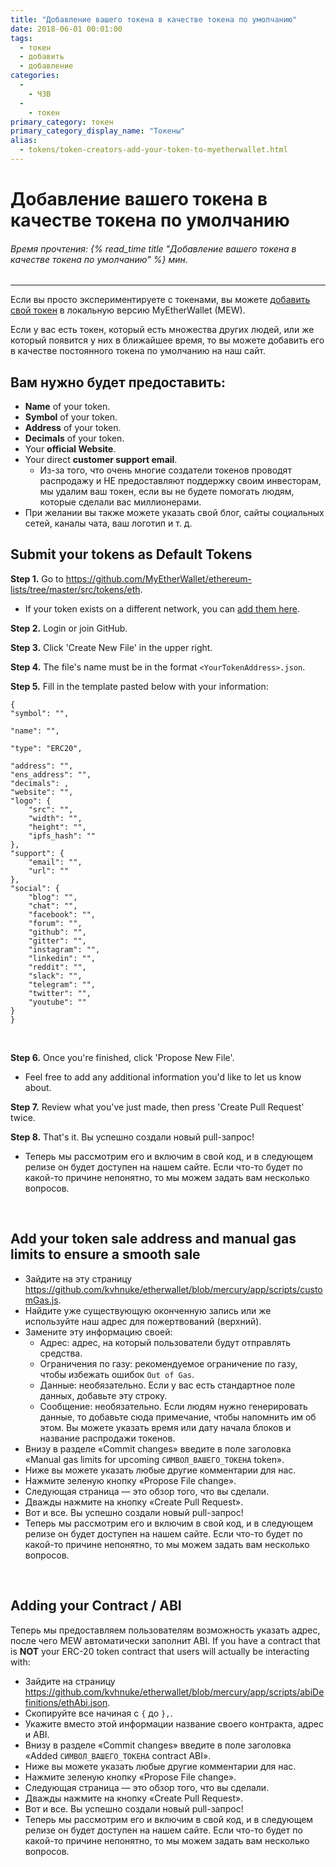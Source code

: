 ```yaml
---
title: "Добавление вашего токена в качестве токена по умолчанию"
date: 2018-06-01 00:01:00
tags:
  - токен
  - добавить
  - добавление
categories:
  - 
    - ЧЗВ
  - 
    - токен
primary_category: токен
primary_category_display_name: "Токены"
alias:
  - tokens/token-creators-add-your-token-to-myetherwallet.html
---
```


# __Добавление вашего токена в качестве токена по умолчанию__
###### Время прочтения: {% read_time title "Добавление вашего токена в качестве токена по умолчанию" %} мин.
***

Если вы просто экспериментируете с токенами, вы можете [добавить свой токен](/@@@@@@/tokens/how-to-add-custom-token/) в локальную версию MyEtherWallet (MEW).

Если у вас есть токен, который есть множества других людей, или же который появится у них в ближайшее время, то вы можете добавить его в качестве постоянного токена по умолчанию на наш сайт.



## __Вам нужно будет предоставить:__

* **Name** of your token.
* **Symbol** of your token.
* **Address** of your token.
* **Decimals** of your token.
* Your **official Website**.
* Your direct **customer support email**.
    * Из-за того, что очень многие создатели токенов проводят распродажу и НЕ предоставляют поддержку своим инвесторам, мы удалим ваш токен, если вы не будете помогать людям, которые сделали вас миллионерами.
* При желании вы также можете указать свой блог, сайты социальных сетей, каналы чата, ваш логотип и т. д.



## __Submit your tokens as Default Tokens__



**Step 1.** Go to https://github.com/MyEtherWallet/ethereum-lists/tree/master/src/tokens/eth.

 * If your token exists on a different network, you can [add them here](https://github.com/MyEtherWallet/ethereum-lists/tree/master/src/tokens).



**Step 2.** Login or join GitHub.



**Step 3.** Click 'Create New File' in the upper right.



**Step 4.** The file's name must be in the format `<YourTokenAddress>.json`.



**Step 5.** Fill in the template pasted below with your information:

    {
    "symbol": "",
    
    "name": "",
    
    "type": "ERC20",
    
    "address": "",
    "ens_address": "",
    "decimals": ,
    "website": "",
    "logo": {
        "src": "",
        "width": "",
        "height": "",
        "ipfs_hash": ""
    },
    "support": {
        "email": "",
        "url": ""
    },
    "social": {
        "blog": "",
        "chat": "",
        "facebook": "",
        "forum": "",
        "github": "",
        "gitter": "",
        "instagram": "",
        "linkedin": "",
        "reddit": "",
        "slack": "",
        "telegram": "",
        "twitter": "",
        "youtube": ""
    }
    }

<br>



**Step 6.** Once you're finished, click 'Propose New File'.



* Feel free to add any additional information you'd like to let us know about.



**Step 7.** Review what you've just made, then press 'Create Pull Request' twice.



**Step 8.** That's it. Вы успешно создали новый pull-запрос!

* Теперь мы рассмотрим его и включим в свой код, и в следующем релизе он будет доступен на нашем сайте. Если что-то будет по какой-то причине непонятно, то мы можем задать вам несколько вопросов.

<br>

## __Add your token sale address and manual gas limits to ensure a smooth sale__
* Зайдите на эту страницу https://github.com/kvhnuke/etherwallet/blob/mercury/app/scripts/customGas.js.
* Найдите уже существующую оконченную запись или же используйте наш адрес для пожертвований (верхний).
* Замените эту информацию своей:
    * Адрес: адрес, на который пользователи будут отправлять средства.
    * Ограничения по газу: рекомендуемое ограничение по газу, чтобы избежать ошибок `Out of Gas`.
    * Данные: необязательно. Если у вас есть стандартное поле данных, добавьте эту строку.
    * Сообщение: необязательно. Если людям нужно генерировать данные, то добавьте сюда примечание, чтобы напомнить им об этом. Вы можете указать время или дату начала блоков и название распродажи токенов.
* Внизу в разделе «Commit changes» введите в поле заголовка «Manual gas limits for upcoming `СИМВОЛ_ВАШЕГО_ТОКЕНА` token».
* Ниже вы можете указать любые другие комментарии для нас.
* Нажмите зеленую кнопку «Propose File change».
* Следующая страница — это обзор того, что вы сделали.
* Дважды нажмите на кнопку «Create Pull Request».
* Вот и все. Вы успешно создали новый pull-запрос!
* Теперь мы рассмотрим его и включим в свой код, и в следующем релизе он будет доступен на нашем сайте. Если что-то будет по какой-то причине непонятно, то мы можем задать вам несколько вопросов.

<br>

## __Adding your Contract / ABI__
Теперь мы предоставляем пользователям возможность указать адрес, после чего MEW автоматически заполнит ABI. If you have a contract that is **NOT** your ERC-20 token contract that users will actually be interacting with:

* Зайдите на страницу https://github.com/kvhnuke/etherwallet/blob/mercury/app/scripts/abiDefinitions/ethAbi.json.
* Скопируйте все начиная с `{` до `},`.
* Укажите вместо этой информации название своего контракта, адрес и ABI.
* Внизу в разделе «Commit changes» введите в поле заголовка «Added `СИМВОЛ_ВАШЕГО_ТОКЕНА` contract ABI».
* Ниже вы можете указать любые другие комментарии для нас.
* Нажмите зеленую кнопку «Propose File change».
* Следующая страница — это обзор того, что вы сделали.
* Дважды нажмите на кнопку «Create Pull Request».
* Вот и все. Вы успешно создали новый pull-запрос!
* Теперь мы рассмотрим его и включим в свой код, и в следующем релизе он будет доступен на нашем сайте. Если что-то будет по какой-то причине непонятно, то мы можем задать вам несколько вопросов.